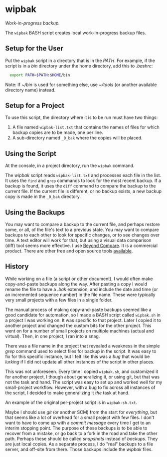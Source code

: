 # wipbak

*Work-in-progress backup.*

The `wipbak` BASH script creates local work-in-progress backup files.

## Setup for the User

Put the `wipbak` script in a directory that is in the *PATH*.  For example, if the script is in a *bin* directory under the home directory, add this to *.bashrc*:

```bash
  export PATH=$PATH:$HOME/bin
```

Note: If *~/bin* is used for something else, use *~/tools* (or another available directory name) instead.

## Setup for a Project

To use this script, the directory where it is to be run must have two things:
1. A file named `wipbak-list.txt` that contains the names of files for which backup copies are to be made, one per line.
2. A sub-directory named `_0_bak` where the copies will be placed.

## Using the Script

At the console, in a project directory, run the `wipbak` command.

The *wipbak* script reads `wipbak-list.txt` and processes each file in the list. It uses the `find` and `grep` commands to look for the most recent backup. If a backup is found, it uses the `diff` command to compare the backup to the current file. If the current file is different, or no backup exists, a new backup copy is made in the `_0_bak` directory.

## Using the Backups

You may want to compare a backup to the current file, and perhaps restore some, or all, of the file's text to a previous state. You may want to compare backups to each other to look for specific changes, or to see changes over time. A text editor will work for that, but using a visual data comparison (diff) tool seems more effective. I use [Beyond Compare](https://www.scootersoftware.com/). It is a commercial product. There are other free and open source tools [available](https://en.wikipedia.org/wiki/Comparison_of_file_comparison_tools).

## History

While working on a file (a script or other document), I would often make copy-and-paste backups along the way. After pasting a copy I would rename the file to have a *.bak* extension, and include the date and time (or an incremented sequence number) in the file name. These were typically very small projects with a few files in a single folder. 

The manual process of making copy-and-paste backups seemed like a good candidate for automation, so I made a BASH script called `wipbak.sh` in a project I was working on. It was specific to that project. Later I copied it to another project and changed the custom bits for the other project. This went on for a number of small projects on multiple machines (actual and virtual). Then, in one project, I ran into a snag.

There was a file name in the project that revealed a weakness in the simple *grep* command used to select files for backup in the script. It was easy to fix for this specific instance, but I felt like this was a *bug* that would be *lurking* if I did not update all other instances of the script in other places. 

This was not unforeseen. Every time I copied `wipbak.sh`, and customized it for another project, I though about generalizing it, or using git, but that was not the task and hand. The script was easy to set up and worked well for my small-project workflow.  However, with a bug to fix across all instances of the script, I decided to make generalizing it *the* task at hand.

An example of the original per-project script is in `wipbak-sh.txt`.

Maybe I should use *git* (or another SCM) from the start for *everything*, but that seems like a lot of overhead for a small project with few files. I don't want to have to come up with a *commit message* every time I get to an interim stopping point. The purpose of these backups is to be able to recover from a mistake, or go back to a fork in the road and take the other path. Perhaps these should be called *snapshots* instead of *backups*. They are just local copies. As a separate process, I do "real" backups to a file server, and off-site from there. Those backups include the *wipbak* files.
